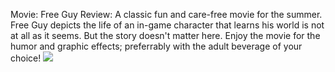 Movie: Free Guy
Review: A classic fun and care-free movie for the summer. Free Guy depicts the life of an in-game character that learns his world is not at all as it seems. But the story doesn't matter here. Enjoy the movie for the humor and graphic effects; preferrably with the adult beverage of your choice!
<img src='https://static0.colliderimages.com/wordpress/wp-content/uploads/2019/12/free-guy-poster-ryan-reynolds.jpeg'>
